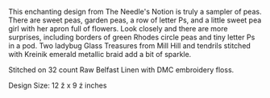 This enchanting design from The Needle's Notion is truly a sampler of peas. There are sweet peas, garden peas, a row of letter Ps, and a little sweet pea girl with her apron full of flowers. Look closely and there are more surprises, including borders of green Rhodes circle peas and tiny letter Ps in a pod. Two ladybug Glass Treasures from Mill Hill and tendrils stitched with Kreinik emerald metallic braid add a bit of sparkle.

Stitched on 32 count Raw Belfast Linen with DMC embroidery floss.

Design Size: 12 ž x 9 ź inches
